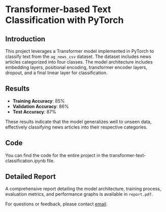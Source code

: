 # Transformer-based Text Classification with PyTorch

## Introduction

This project leverages a Transformer model implemented in PyTorch to classify text from the `ag_news_csv` dataset. The dataset includes news articles categorized into four classes. The model architecture includes embedding layers, positional encoding, transformer encoder layers, dropout, and a final linear layer for classification.

## Results

- **Training Accuracy**: 85%
- **Validation Accuracy**: 86%
- **Test Accuracy**: 87%

These results indicate that the model generalizes well to unseen data, effectively classifying news articles into their respective categories.

## Code

You can find the code for the entire project in the transformer-text-classification.ipynb file.
## Detailed Report

A comprehensive report detailing the model architecture, training process, evaluation metrics, and performance graphs is available in `report.pdf`.

For questions or feedback, please contact [email](mailto:gayatriwalke@gmail.com).
